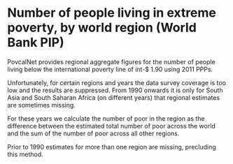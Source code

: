 # Number of people living in extreme poverty, by world region (World Bank PIP)

PovcalNet provides regional aggregate figures for the number of people living below the international poverty line of int-$ 1.90 using 2011 PPPs.

Unfortunately, for certain regions and years the data survey coverage is too low and the results are suppressed.  From 1990 onwards  it is only for South Asia and South Saharan Africa (on different years) that regional estimates are sometimes missing.

For these years we calculate the number of poor in the region as the difference between the estimated total number of poor across the world and the sum of the number of poor across all other regions.

Prior to 1990 estimates for more than one region are missing, precluding this method.
